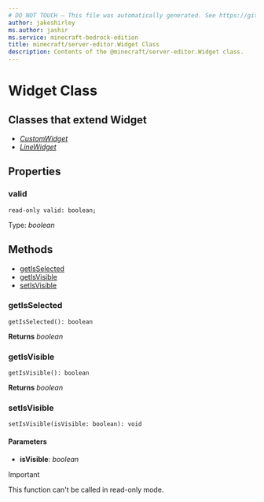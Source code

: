 ```yaml
---
# DO NOT TOUCH — This file was automatically generated. See https://github.com/mojang/minecraftapidocsgenerator to modify descriptions, examples, etc.
author: jakeshirley
ms.author: jashir
ms.service: minecraft-bedrock-edition
title: minecraft/server-editor.Widget Class
description: Contents of the @minecraft/server-editor.Widget class.
---
```

# Widget Class

## Classes that extend Widget
- [*CustomWidget*](CustomWidget.md)
- [*LineWidget*](LineWidget.md)

## Properties

### **valid**
`read-only valid: boolean;`

Type: *boolean*

## Methods
- [getIsSelected](#getisselected)
- [getIsVisible](#getisvisible)
- [setIsVisible](#setisvisible)

### **getIsSelected**
`
getIsSelected(): boolean
`

**Returns** *boolean*

### **getIsVisible**
`
getIsVisible(): boolean
`

**Returns** *boolean*

### **setIsVisible**
`
setIsVisible(isVisible: boolean): void
`

#### **Parameters**
- **isVisible**: *boolean*

> [!IMPORTANT]
> This function can't be called in read-only mode.
